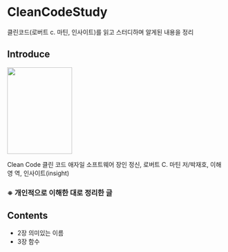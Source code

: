 # CleanCodeStudy
클린코드(로버트 c. 마틴, 인사이트)를 읽고 스터디하며 알게된 내용을 정리

## Introduce
<img src="https://user-images.githubusercontent.com/64073715/122138066-f1098200-ce80-11eb-92a5-3a55ec4de094.png" width="150" height="200">

Clean Code 클린 코드 애자일 소프트웨어 장인 정신, 로버트 C. 마틴 저/박재호, 이해영 역, 인사이트(insight) 

### ※ 개인적으로 이해한 대로 정리한 글
## Contents
- 2장 의미있는 이름
- 3장 함수
